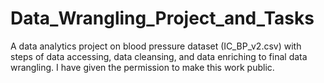 # Data_Wrangling_Project_and_Tasks
A data analytics project on blood pressure dataset (IC_BP_v2.csv) with steps of data accessing, data cleansing, and data enriching to final data wrangling.
I have given the permission to make this work public.

